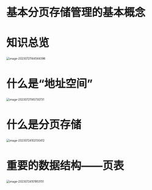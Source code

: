 # 基本分页存储管理的基本概念



# 知识总览

<img src="https://cvp.oss-cn-shanghai.aliyuncs.com/picgo/202307211445531.png" alt="image-20230721144544396" style="zoom:50%;" />

# 什么是“地址空间”

<img src="https://cvp.oss-cn-shanghai.aliyuncs.com/picgo/202307211457892.png" alt="image-20230721145730731" style="zoom:50%;" /> 

# 什么是分页存储

<img src="https://cvp.oss-cn-shanghai.aliyuncs.com/picgo/202307241021634.png" alt="image-20230724102130412" style="zoom: 50%;" />



# 重要的数据结构——页表

<img src="https://cvp.oss-cn-shanghai.aliyuncs.com/picgo/202307241019320.png" alt="image-20230724101953151" style="zoom: 50%;" />



# 
